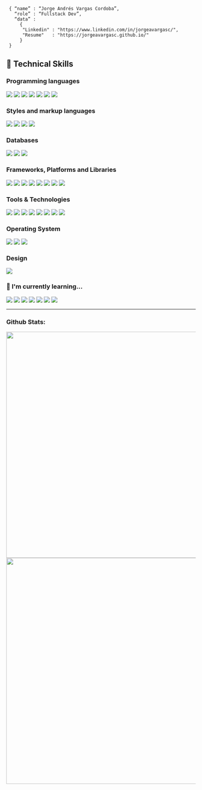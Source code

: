 ```shell
 { “name” : “Jorge Andrés Vargas Cordoba”,
   “role” : “Fullstack Dev”,
   “data” : 
     { 
      "Linkedin" : "https://www.linkedin.com/in/jorgeavargasc/", 
      "Resume"   : "https://jorgeavargasc.github.io/"
     }
 }
```

<h2>
🚀 Technical Skills
</h2>

<h3>
Programming languages
</h3>

<p>
  <img src="https://img.shields.io/badge/Python-14354C?style=for-the-badge&logo=python&logoColor=white">
  <img src="https://img.shields.io/badge/JavaScript-323330?style=for-the-badge&logo=javascript&logoColor=F7DF1E">
  <img src="https://img.shields.io/badge/PHP-777BB4?style=for-the-badge&logo=php&logoColor=white">
  <img src="https://img.shields.io/badge/Java-ED8B00?style=for-the-badge&logo=java&logoColor=white">
  <img src="https://img.shields.io/badge/C-00599C?style=for-the-badge&logo=c&logoColor=white">
  <img src="https://img.shields.io/badge/C%2B%2B-00599C?style=for-the-badge&logo=c%2B%2B&logoColor=white">
  <img src="https://img.shields.io/badge/Kotlin-0095D5?&style=for-the-badge&logo=kotlin&logoColor=white">
</p>

<h3>
Styles and markup languages
</h3>

<p>
  <img src="https://img.shields.io/badge/HTML5-E34F26?style=for-the-badge&logo=html5&logoColor=white">
  <img src="https://img.shields.io/badge/CSS3-1572B6?style=for-the-badge&logo=css3&logoColor=white">
  <img src="https://img.shields.io/badge/XML-E34F26?style=for-the-badge">
  <img src="https://img.shields.io/badge/JSON-20232A?style=for-the-badge&logo=json">
</p>

<h3>
Databases
</h3>

<p>
<img src="https://img.shields.io/badge/PostgreSQL-316192?style=for-the-badge&logo=postgresql&logoColor=white">
<img src="https://img.shields.io/badge/MySQL-005C84?style=for-the-badge&logo=mysql&logoColor=white">
<img src="https://img.shields.io/badge/MariaDB-003545?style=for-the-badge&logo=mariadb&logoColor=white">
</p>

<h3>
Frameworks, Platforms and Libraries
</h3>

<p>
<img src="https://img.shields.io/badge/Vue.js-35495E?style=for-the-badge&logo=vue.js&logoColor=4FC08D">
<img src="https://img.shields.io/badge/bootstrap-%23563D7C.svg?style=for-the-badge&logo=bootstrap&logoColor=white">
<img src="https://img.shields.io/badge/Node.js-339933?style=for-the-badge&logo=nodedotjs&logoColor=white">
<img src="https://img.shields.io/badge/NPM-%23000000.svg?style=for-the-badge&logo=npm&logoColor=white">
<img src="https://img.shields.io/badge/firebase-%23323330.svg?style=for-the-badge&logo=firebase">
<img src="https://img.shields.io/badge/Anaconda-%2344A833.svg?style=for-the-badge&logo=anaconda&logoColor=white">
<img src="https://img.shields.io/badge/DJANGO-REST-323330?style=for-the-badge&logo=django&logoColor=white&color=ff1709&labelColor=323330">
<img src="https://img.shields.io/badge/jquery-%230769AD.svg?style=for-the-badge&logo=jquery&logoColor=white">
</p>

<h3>Tools & Technologies</h3>
<p>
  <img src="https://img.shields.io/badge/Git-F05032?style=for-the-badge&logo=git&logoColor=white">
  <img src="https://img.shields.io/badge/GitHub-100000?style=for-the-badge&logo=github&logoColor=white">
  <img src="https://img.shields.io/badge/jira-%230A0FFF.svg?style=for-the-badge&logo=jira&logoColor=white">
  <img src="https://img.shields.io/badge/bitbucket-%230A0FFF.svg?style=for-the-badge&logo=bitbucket&logoColor=white">
  <img src="https://img.shields.io/badge/Heroku-430098?style=for-the-badge&logo=heroku&logoColor=white">
  <img src="https://img.shields.io/badge/Postman-FF6C37?style=for-the-badge&logo=Postman&logoColor=white">  
  <img src="https://img.shields.io/badge/Visual%20Studio%20Code-0078d7.svg?style=for-the-badge&logo=visual-studio-code&logoColor=white671">  
  <img src="https://img.shields.io/badge/jupyter-%23E95420.svg?style=for-the-badge&logo=jupyter&logoColor=white">

</p>

<h3>
Operating System
</h3>
<p>
<img src="https://img.shields.io/badge/Windows-0078D6?style=for-the-badge&logo=windows&logoColor=white">
<img src="https://img.shields.io/badge/Ubuntu-E95420?style=for-the-badge&logo=ubuntu&logoColor=white">
<img src="https://img.shields.io/badge/Android-3DDC84?style=for-the-badge&logo=android&logoColor=white">
</p>

<h3>
Design
</h3>

<p>
<img src="https://img.shields.io/badge/figma-F34E1E.svg?style=for-the-badge&logo=figma&logoColor=white">
</p>



### 🌱 I'm currently learning... 
<p>
  <img src="https://img.shields.io/badge/React-20232A?style=for-the-badge&logo=react&logoColor=61DAFB">
  <img src="https://img.shields.io/badge/Vue.js-35495E?style=for-the-badge&logo=vue.js&logoColor=4FC08D">
  <img src="https://img.shields.io/badge/Sass-CC6699?style=for-the-badge&logo=sass&logoColor=white">
  <img src="https://img.shields.io/badge/MongoDB-%234ea94b.svg?style=for-the-badge&logo=mongodb&logoColor=white">
  <img src="https://img.shields.io/badge/WordPress-%23117AC9.svg?style=for-the-badge&logo=WordPress&logoColor=white">
  <img src="https://img.shields.io/badge/go-%2300ADD8.svg?style=for-the-badge&logo=go&logoColor=white">
  <img src="https://img.shields.io/badge/sqlite-%2307405e.svg?style=for-the-badge&logo=sqlite&logoColor=white">
</p>


---


### Github Stats:

<img width="600em" src="https://github-readme-stats.vercel.app/api/top-langs/?username=JorgeAVargasC&show_icons=true&hide_border=true&theme=tokyonight&card_width=450em)](https://github.com/JorgeAVargasC/JorgeAVargasC/github-readme-stats"/>

<img width="600em" src="https://github-readme-stats.vercel.app/api?username=JorgeAVargasC&show_icons=true&hide_border=true&&count_private=true&include_all_commits=true&theme=tokyonight&hide_stars=false" />


